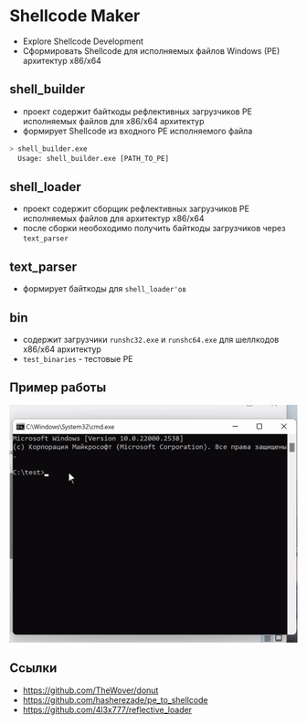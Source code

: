# Shellcode Maker

+ Explore Shellcode Development
+ Сформировать Shellcode для исполняемых файлов Windows (PE) архитектур x86/x64

## shell_builder

+ проект содержит байткоды рефлективных загрузчиков PE исполняемых файлов для x86/x64 архитектур
+ формирует Shellcode из входного PE исполняемого файла

```PYTHON
> shell_builder.exe
  Usage: shell_builder.exe [PATH_TO_PE]
```

## shell_loader

+ проект содержит сборщик рефлективных загрузчиков PE исполняемых файлов для архитектур x86/x64
+ после сборки необоходимо получить байткоды загрузчиков через `text_parser`

## text_parser

+ формирует байткоды для `shell_loader'ов`

## bin

+ содержит загрузчики `runshc32.exe` и `runshc64.exe` для шеллкодов x86/x64 архитектур
+ `test_binaries` - тестовые PE

## Пример работы

![alt text](/img/shell_maker.gif)

## Ссылки

+ https://github.com/TheWover/donut
+ https://github.com/hasherezade/pe_to_shellcode
+ https://github.com/4l3x777/reflective_loader
